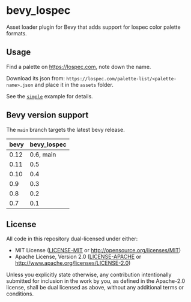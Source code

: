# bevy_lospec

Asset loader plugin for Bevy that adds support for lospec color palette formats.

## Usage

Find a palette on <https://lospec.com>, note down the name.

Download its json from: `https://lospec.com/palette-list/<palette-name>.json`
and place it in the `assets` folder.

See the [`simple`](./examples/simple.rs) example for details.

## Bevy version support

The `main` branch targets the latest bevy release.

|bevy|bevy_lospec|
|----|-----------|
|0.12|0.6, main  |
|0.11|0.5        |
|0.10|0.4        |
|0.9 |0.3        |
|0.8 |0.2        |
|0.7 |0.1        |

## License

All code in this repository dual-licensed under either:

- MIT License ([LICENSE-MIT](LICENSE-MIT) or <http://opensource.org/licenses/MIT>)
- Apache License, Version 2.0 ([LICENSE-APACHE](LICENSE-APACHE) or <http://www.apache.org/licenses/LICENSE-2.0>)

Unless you explicitly state otherwise, any contribution intentionally submitted
for inclusion in the work by you, as defined in the Apache-2.0 license, shall be
dual licensed as above, without any additional terms or conditions.
